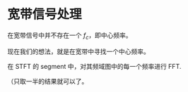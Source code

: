 # 宽带信号处理

在宽带信号中并不存在一个 $f_c$，即中心频率。

现在我们的想法，就是在宽带中寻找一个中心频率。

在 STFT 的 segment 中，对其频域图中的每一个频率进行 FFT.

（只取一半的结果就可以了。

